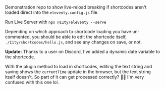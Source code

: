 Demonstration repo to show live-reload breaking if shortcodes aren't loaded direct into the `eleventy.config.js` file.

Run Live Server with `npx @11ty/eleventy --serve`

Depending on which approach to shortcode loading you have un-commented, you should be able to edit the shortcode itself, `./11ty/shortcodes/hello.js`, and see any changes on save, or not.

**Update:** Thanks to a user on Discord, I've added a dynamic date variable to the shortcode.

With the plugin method to load in shortcodes, editing the text string and saving shows the `currentTime` update in the browser, but the text string itself doesn't. So part of it can get processed correctly? 😵‍💫 I'm very confused with this one lol.
